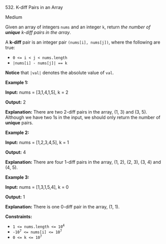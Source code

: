 532\. K-diff Pairs in an Array

Medium

Given an array of integers `nums` and an integer `k`, return _the number of **unique** k-diff pairs in the array_.

A **k-diff** pair is an integer pair `(nums[i], nums[j])`, where the following are true:

*   `0 <= i < j < nums.length`
*   `|nums[i] - nums[j]| == k`

**Notice** that `|val|` denotes the absolute value of `val`.

**Example 1:**

**Input:** nums = [3,1,4,1,5], k = 2

**Output:** 2

**Explanation:** There are two 2-diff pairs in the array, (1, 3) and (3, 5). Although we have two 1s in the input, we should only return the number of **unique** pairs.

**Example 2:**

**Input:** nums = [1,2,3,4,5], k = 1

**Output:** 4

**Explanation:** There are four 1-diff pairs in the array, (1, 2), (2, 3), (3, 4) and (4, 5).

**Example 3:**

**Input:** nums = [1,3,1,5,4], k = 0

**Output:** 1

**Explanation:** There is one 0-diff pair in the array, (1, 1).

**Constraints:**

*   <code>1 <= nums.length <= 10<sup>4</sup></code>
*   <code>-10<sup>7</sup> <= nums[i] <= 10<sup>7</sup></code>
*   <code>0 <= k <= 10<sup>7</sup></code>